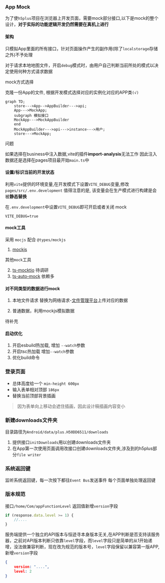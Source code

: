 ### App Mock

为了使`h5plus`项目在浏览器上开发页面，需要mock部分接口,以下是mock的整个设计，**对于实际的功能逻辑开发仍然需要在真机上进行**

#### 架构

只模拟App里面的所有接口，针对页面操作产生的副作用(除了`localstorage`存储之外)不予处理

对于请求本地地图文件，开启`debug`模式时，由用户自己判断当前所处的模式以决定使用何种方式请求数据

mock方式选择
<!-- 1. ~~代理App中的接口，拦截接口的参数，自定义返回值~~ -->
克隆一份App的文件, 根据开发模式选择对应的实例化对应的APP类`(√)`


```mermaid
graph TD;
    store--->App-->AppBuilder--->api;
	App--->MockApp;
	subgraph 模拟接口
	MockApp--->MockAppBuilder
	end
	MockAppBuilder--->api--->instance--->用户;
	store--->MockApp;
```

问题

如果选择在business中注入数据,vite的插件**import-analysis**无法工作
因此注入数据还是选择在pages项目最开始`main.ts`中


#### 设置/标识当前的开发状态

利用`vite`提供的环境变量,在开发模式下设置`VITE_DEBUG`变量,修改`pages/src/.env.development`
值得注意的是, 该变量会在生产模式进行构建是会被**静态替换**

在`.env.development`中设置`VITE_DEBUG`即可开启或者关闭 mock

```env
VITE_DEBUG=true
```


#### mock工具

采用 `mocjs` 配合 `@types/mockjs`

1. [mockjs](https://github.com/nuysoft/Mock)

其他`mock`工具

2. [ts-mocktio](https://github.com/NagRock/ts-mockito) 待调研
3. [ts-auto-mock](https://typescript-tdd.github.io/ts-auto-mock/create-mock) 依赖多

#### 对不同类型的数据进行mock

1. 本地文件请求 替换为网络请求-[文件管理平台](http://192.168.0.6:3001/)上传对应的数据

2. 普通数据，利用mockjs模拟数据

待补充

#### 启动优化

1. 开启esbuild热加载, 增加 `--watch`参数
2. 开启tsc热加载 增加`--watch`参数
3. 优化build命令

### 登录页面

* 总体高度给一个 `min-height 600px`
* 输入表单相对顶部 `186px`
* 替换当前顶部背景插画

> 因为表单向上移动会遮住插画，因此设计稿插画内容变小

### 新建downloads文件夹

目录路径为`Android/data/plus.H50DD6511/downloads`

1. 提供接口`initDownloads`用以创建downloads文件夹
2. 在App第一次使用页面调用改接口创建downloads文件夹,涉及到的h5plus部分`file writer`


### 系统返回键

监听系统返回键，每一次按下都往`Event Bus`发送事件
每个页面单独处理返回键

### 版本规范

接口`/home/Com/appFunctionLevel` 返回值新增`version`字段

```ts
if (response.data.level >= 1) {
	//....
}
```

服务端提供一个独立的API版本与恒迹寻本身版本无关,在APP判断是否支持该服务器，之前对API版本判断只依靠`level`字段，而`level`字段只是简单的从1开始递增，没法做兼容判断，现在改为规范的版本号，`level`字段保留以兼容第一版APP,新增`version`字段

```json
{
	version: "....",
	level: 2
}
```

